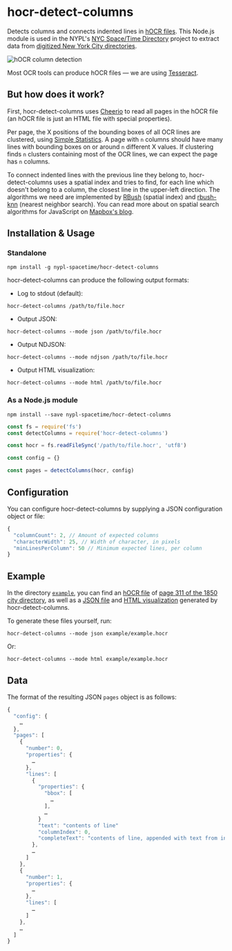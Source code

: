 # hocr-detect-columns

Detects columns and connects indented lines in [hOCR files](https://en.wikipedia.org/wiki/HOCR). This Node.js module is used in the NYPL's [NYC Space/Time Directory](http://spacetime.nypl.org/) project to extract data from [digitized New York City directories](https://digitalcollections.nypl.org/search/index?utf8=%E2%9C%93&keywords=city+directory).

![hOCR column detection](animation.gif)

Most OCR tools can produce hOCR files — we are using [Tesseract](https://github.com/tesseract-ocr/tesseract).

## But how does it work?

First, hocr-detect-columns uses [Cheerio](https://github.com/cheeriojs/cheerio) to read all pages in the hOCR file (an hOCR file is just an HTML file with special properties).

Per page, the X positions of the bounding boxes of all OCR lines are clustered, using [Simple Statistics](https://simplestatistics.org/). A page with `n` columns should have many lines with bounding boxes on or around `n` different X values. If clustering finds `n` clusters containing most of the OCR lines, we can expect the page has `n` columns.

To connect indented lines with the previous line they belong to, hocr-detect-columns uses a spatial index and tries to find, for each line which doesn't belong to a column, the closest line in the upper-left direction. The algorithms we need are implemented by [RBush](https://github.com/mourner/rbush) (spatial index) and [rbush-knn](https://github.com/mourner/rbush-knn) (nearest neighbor search). You can read more about on spatial search algorithms for JavaScript on [Mapbox's blog](https://blog.mapbox.com/a-dive-into-spatial-search-algorithms-ebd0c5e39d2a).

## Installation & Usage

### Standalone

    npm install -g nypl-spacetime/hocr-detect-columns

hocr-detect-columns can produce the following output formats:

- Log to stdout (default):

```
hocr-detect-columns /path/to/file.hocr
```

- Output JSON:

```
hocr-detect-columns --mode json /path/to/file.hocr
```

- Output NDJSON:

```
hocr-detect-columns --mode ndjson /path/to/file.hocr
```

- Output HTML visualization:

```
hocr-detect-columns --mode html /path/to/file.hocr
```

### As a Node.js module

    npm install --save nypl-spacetime/hocr-detect-columns

```js
const fs = require('fs')
const detectColumns = require('hocr-detect-columns')

const hocr = fs.readFileSync('/path/to/file.hocr', 'utf8')

const config = {}

const pages = detectColumns(hocr, config)
```

## Configuration

You can configure hocr-detect-columns by supplying a JSON configuration object or file:

```js
{
  "columnCount": 2, // Amount of expected columns
  "characterWidth": 25, // Width of character, in pixels
  "minLinesPerColumn": 50 // Minimum expected lines, per column
}
```

## Example

In the directory [`example`](example), you can find an [hOCR file](example/example.hocr) of [page 311 of the 1850 city directory](https://digitalcollections.nypl.org/items/9853bf00-5293-0134-061e-00505686a51c), as well as a [JSON file](example/example.json) and [HTML visualization](http://spacetime.nypl.org/hocr-detect-columns/example/example.html) generated by hocr-detect-columns.

To generate these files yourself, run:

    hocr-detect-columns --mode json example/example.hocr

Or:

    hocr-detect-columns --mode html example/example.hocr

## Data

The format of the resulting JSON `pages` object is as follows:

```js
{
  "config": {
    …
  },
  "pages": [
    {
      "number": 0,
      "properties": {
        …
      },
      "lines": [
        {
          "properties": {
            "bbox": [
              …
            ],
            …
          }
          "text": "contents of line"
          "columnIndex": 0,
          "completeText": "contents of line, appended with text from indented next lines"
        },
        …
      ]
    },
    {
      "number": 1,
      "properties": {
        …
      },
      "lines": [
        …
      ]
    },
    …
  ]
}
```
